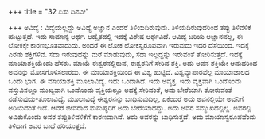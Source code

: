 +++
title = "32 ಏಸು ದಿನವೀ"

+++
ಅವಿದ್ಯೆ : ವಿದ್ಯೆಯಲ್ಲದ್ದು ಅವಿದ್ಯೆ ಅಜ್ಞಾನ ಎಂದರೆ ತಿಳಿಯದಿರುವುದು. ತಿಳಿಯದಿರುವುದರಿಂದ ತಪ್ಪು ತಿಳಿವಳಿಕೆ ಹುಟ್ಟುತ್ತದೆ. ಇದು ಸಾಮಾನ್ಯ ಅರ್ಥ. ಅದ್ವೈತದಲ್ಲಿ ಇದಕ್ಕೆ ವಿಶೇಷ ಅರ್ಥವಿದೆ. ಅವಿದ್ಯೆ ಬರಿಯ ಅಜ್ಞಾನವಲ್ಲ, ಈ ಲೋಕಕ್ಕೇ ಕಾರಣಭೂತವಾದುದು. ಅಂದರೆ ಈ ಲೋಕ ಲೋಕಸ್ವರೂಪವಾಗಿ ಇರುವುದು ಇದರ ದೆಸೆಯಿಂದ. ಇದಕ್ಕೆ ಎರಡು ಶಕ್ತಿಗಳಿವೆ. ಸದಾ ಇರುವುದನ್ನು ಮರೆ ಮಾಡುವುದು, ಸದಾ ಇಲ್ಲದ್ದನ್ನು ಇರುವಂತೆ ತೋರಿಸುತ್ತದೆ. ಇದಕ್ಕೆ ಮಾಯಾಶಕ್ತಿಯೆಂದು ಹೆಸರು. ಮಾಯೆ ಈಶ್ವರನಲ್ಲಿರುವ, ಈಶ್ವರನಿಗೆ ಸೇರಿದ ಶಕ್ತಿ. ಅದು ಅವನ ಶಕ್ತಿಯೇ ಆದುದರಿಂದ ಅವನನ್ನು ಮೋಸಗೊಳಿಸಲಾರದು. ಈ ಮಾಯಾಶಕ್ತಿಯಿಂದ ಈ ವಿಶ್ವ ಹುಟ್ಟಿದೆ. ವಿಶ್ವವ್ಯಾಪಾರವೆಲ್ಲ ಮಾಯಾಜಾಲದ ಒಂದು ಭಾಗ. ಈ ಮಾಯಾಶಕ್ತಿ ಮೂಲಾವಿದ್ಯೆ. ಇದು ಒಂದಾಗಿದೆ. ಇದು ಅವ್ಯಕ್ತ. ಇದು ವ್ಯಕ್ತವಾಗಿ ಒಂದೊಂದು ವಸ್ತುವಿನಲ್ಲೂ ಮುಖ್ಯವಾಗಿ ಒಂದೊಂದು ವ್ಯಕ್ತಿಯಲ್ಲೂ ಅದಕ್ಕೆ ಸೇರಿದಂತೆ, ಅದು ಬೇರೆಯಾಗಿ ತೋರುವಂತೆ ನಡೆಸುವುದು-ತೂಲಾವಿದ್ಯೆ. ಮೂಲಾವಿದ್ಯೆ ಈಶ್ವರನನ್ನು ಬಾಧಿಸುವುದಿಲ್ಲ, ಏಕೆಂದರೆ ಅದು ಅವನಲ್ಲಿಯೇ ಅವನಿಗೆ ಅರಿಯದಂತೆ ಇದೆ. ಆದರೆ ಜೀವರಾದ ಮನುಷ್ಯರಿಗೆ ಅದು ಬೇರೆಯಾದದ್ದು. ಅದು ಅವರ ಸಮ್ಮುಖದಲ್ಲಿಲ್ಲ. ಅವರಲ್ಲಿ ಅವಿತುಕೊಂಡು ಅವರ ತಪ್ಪುತಿಳಿವಳಿಕೆಗೆ ಕಾರಣವಾಗಿದೆ. ಅದು ಅವರನ್ನು ಬಾಧಿಸುತ್ತದೆ. ಅದು ಮಾಯಾಸ್ವರೂಪವೆಂದು ತಿಳಿದಾಗ ಅವರ ಬಾಧೆ ಹರಿಯುತ್ತದೆ.